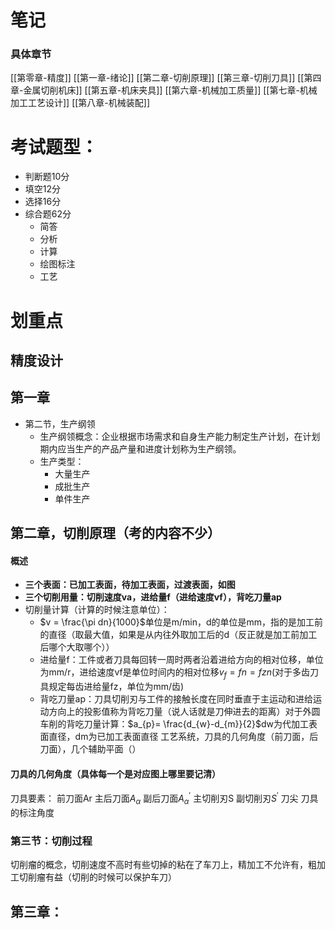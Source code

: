 # 笔记
### 具体章节
[[第零章-精度]]
[[第一章-绪论]]
[[第二章-切削原理]]
[[第三章-切削刀具]]
[[第四章-金属切削机床]]
[[第五章-机床夹具]]
[[第六章-机械加工质量]]
[[第七章-机械加工工艺设计]]
[[第八章-机械装配]]
# 考试题型：
+ 判断题10分
+ 填空12分
+ 选择16分
+ 综合题62分
	+ 简答
	+ 分析
	+ 计算
	+ 绘图标注
	+ 工艺
# 划重点
## 精度设计

## 第一章
- 第二节，生产纲领
	+ 生产纲领概念：企业根据市场需求和自身生产能力制定生产计划，在计划期内应当生产的产品产量和进度计划称为生产纲领。
	+ 生产类型：
		+ 大量生产
		+ 成批生产
		+ 单件生产
## 第二章，切削原理（考的内容不少）
#### 概述
+ **三个表面：已加工表面，待加工表面，过渡表面，如图**
+ **三个切削用量：切削速度va，进给量f（进给速度vf），背吃刀量ap**
+ 切削量计算（计算的时候注意单位）：
	+ $v = \frac{\pi dn}{1000}$单位是m/min，d的单位是mm，指的是加工前的直径（取最大值，如果是从内往外取加工后的d（反正就是加工前加工后哪个大取哪个））
	+ 进给量f：工件或者刀具每回转一周时两者沿着进给方向的相对位移，单位为mm/r，进给速度vf是单位时间内的相对位移$v_{f}= fn = fzn$(对于多齿刀具规定每齿进给量fz，单位为mm/齿)
	+ 背吃刀量ap：刀具切削刃与工件的接触长度在同时垂直于主运动和进给运动方向上的投影值称为背吃刀量（说人话就是刀伸进去的距离）对于外圆车削的背吃刀量计算：$a_{p}= \frac{d_{w}-d_{m}}{2}$dw为代加工表面直径，dm为已加工表面直径
工艺系统，刀具的几何角度（前刀面，后刀面），几个辅助平面（）
#### 刀具的几何角度（具体每一个是对应图上哪里要记清）
刀具要素：
前刀面Ar
主后刀面$A_{\alpha}$
副后刀面$A_{\alpha}^{'}$
主切削刃S
副切削刃$S^{'}$
刀尖
刀具的标注角度
### 第三节：切削过程
切削瘤的概念，切削速度不高时有些切掉的粘在了车刀上，精加工不允许有，粗加工切削瘤有益（切削的时候可以保护车刀）
## 第三章：